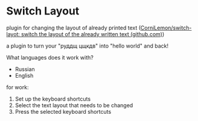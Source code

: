 # Switch Layout

  plugin for changing the layout of already printed text ([CorniLemon/switch-layot: switch the layout of the already written text (github.com)](https://github.com/CorniLemon/switch-layot))

a plugin to turn your "руддщ цщкдв" into "hello world" and back!

What languages does it work with?
- Russian
- English

for work: 
1. Set up the keyboard shortcuts
2. Select the text layout that needs to be changed
3. Press the selected keyboard shortcuts